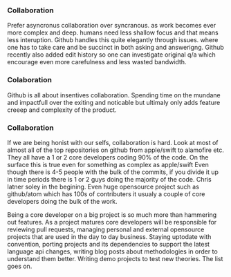 
### Collaboration
Prefer asyncronus collaboration over syncranous. as work becomes ever more complex and deep. humans need less shallow focus and that means less interuption. Github handles this quite elegantly through issues. where one has to take care and be succinct in both asking and answerigng. Github recently also added edit history so one can investigate original q/a which encourage even more carefulness and less wasted bandwidth.

### Colaboration
Github is all about insentives collaboration. Spending time on the mundane and impactfull over the exiting and noticable but ultimaly only adds feature creeep and complexity of the product. 

### Collaboration
If we are being honist with our selfs, collaboration is hard. Look at most of almost all of the top repositories on github from apple/swift to alamofire etc. They all have a 1 or 2 core developers coding 90% of the code. On the surface this is true even for something as complex as apple/swift Even though there is 4-5 people with the bulk of the commits, if you divide it up in time periods there is 1 or 2 guys doing the majority of the code. Chris latner soley in the begining. Even huge opensource project such as github/atom which has 100s of contributers it usualy a couple of core developers doing the bulk of the work. 

Being a core developer on a big project is so much more than hammering out features. As a project matures core developers will be responsible for reviewing pull requests, managing personal and external opensource projects that are used in the day to day business. Staying uptodate with convention,  porting projects and its dependencies to support the latest language api changes, writing blog posts about methodologies in order to understand them better. Writing demo projects to test new theories. The list goes on.